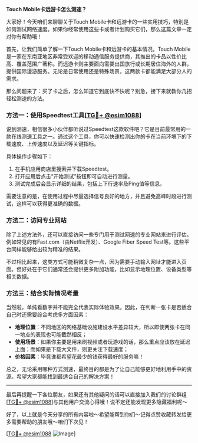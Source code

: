 **Touch Mobile卡远游卡怎么测速？**

大家好！今天咱们来聊聊关于Touch Mobile卡和远游卡的一些实用技巧，特别是如何测试网络速度。如果你经常使用这些卡或者计划购买它们，那么这篇文章一定对你有帮助哦！

首先，让我们简单了解一下Touch Mobile卡和远游卡的基本情况。Touch Mobile是一家在东南亚地区非常受欢迎的移动通信服务提供商，其推出的卡品以性价比高、覆盖范围广著称。而远游卡则主要面向需要出国旅行或长期居住海外的人群，提供国际漫游服务。无论是日常使用还是特殊场景，这两款卡都能满足大部分人的需求。

那么问题来了：买了卡之后，怎么知道它到底快不快呢？别急，接下来就教你几招轻松测速的方法。

### 方法一：使用Speedtest工具[[TG💪+ @esim1088](https://t.me/s/esim1088)]

说到测速，相信很多小伙伴都听说过Speedtest这款软件吧？它是目前最常用的一款在线测速工具之一。通过这个工具，你可以快速检测出你的卡在当前环境下的下载速度、上传速度以及延迟等关键指标。

具体操作步骤如下：
1. 在手机应用商店里搜索并下载Speedtest。
2. 打开应用后点击“开始测试”按钮即可自动进行测量。
3. 测试完成后会显示详细的结果，包括上下行速率及Ping值等信息。

需要注意的是，在使用过程中尽量选择信号良好的地方，并且避免高峰时段进行测试，这样可以获得更准确的数据。

### 方法二：访问专业网站

除了上述方法外，还可以直接访问一些专门用于测试网速的专业网站来进行评估。例如常见的有Fast.com（由Netflix开发）、Google Fiber Speed Test等。这些平台同样能够给出较为精准的结果。

不过相比起来，这类方式可能稍微复杂一点，因为需要手动输入网址才能进入页面。但好处在于它们通常还会提供更多附加功能，比如显示地理位置、设备类型等相关数据。

### 方法三：结合实际情况考量

当然啦，单纯看数字并不能完全代表实际体验效果。因此，在判断一张卡是否适合自己时还需要综合考虑多方面因素：

- **地理位置**：不同地区的网络基础设施建设水平差异较大，所以即使两张卡在同一地点的表现也可能截然相反；
- **使用场景**：如果你主要是用来刷视频或者玩游戏的话，那么重点应该放在延迟上面；而如果是下载大文件，则更关注下载速度；
- **价格因素**：毕竟谁都希望花最少的钱获得最好的服务嘛！

总之，无论采用哪种方式测速，最终目的都是为了让自己能够更好地利用手中的资源。希望大家都能找到最适合自己的解决方案！

---

最后再提醒一下各位朋友，如果还有其他疑问的话可以直接加入我们的讨论群组[[TG💪+ @esim1088](https://t.me/s/esim1088)]与其他用户交流心得哦！说不定还能发现更多隐藏福利呢～

好了，以上就是今天分享的所有内容啦～希望能帮到你们～记得点赞收藏转发给更多需要帮助的朋友哦～咱们下次见！

[[TG💪+ @esim1088](https://t.me/s/esim1088) ![Image](https://i.postimg.cc/4NQfJmqS/Snipaste-2025-05-13-00-14-12.png)]